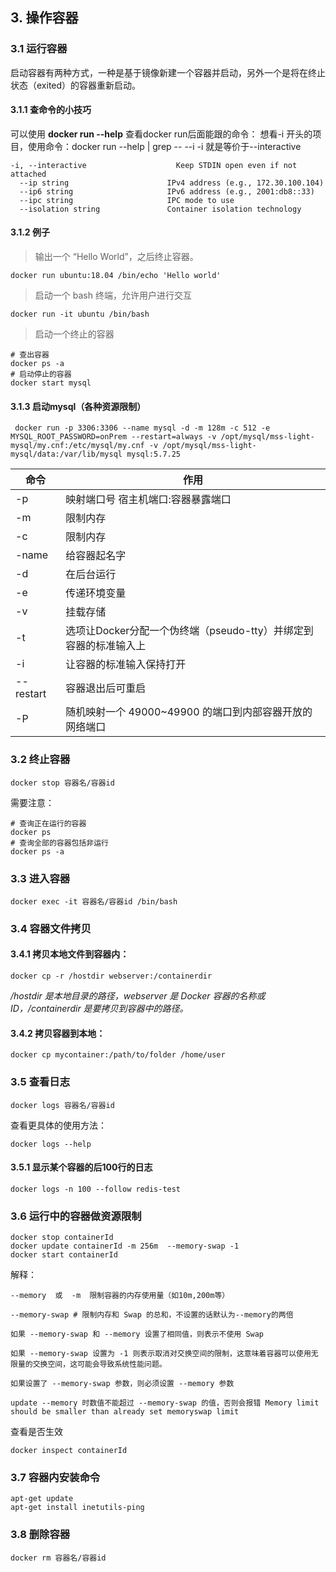 ## 3. 操作容器
### 3.1 运行容器

启动容器有两种方式，一种是基于镜像新建一个容器并启动，另外一个是将在终止状态（exited）的容器重新启动。

#### 3.1.1 查命令的小技巧
可以使用 **docker run --help** 查看docker run后面能跟的命令：
想看-i 开头的项目，使用命令：docker run --help | grep -- --i
-i 就是等价于--interactive 
```
-i, --interactive                    Keep STDIN open even if not attached
  --ip string                      IPv4 address (e.g., 172.30.100.104)
  --ip6 string                     IPv6 address (e.g., 2001:db8::33)
  --ipc string                     IPC mode to use
  --isolation string               Container isolation technology
```

#### 3.1.2 例子
> 输出一个 “Hello World”，之后终止容器。
```
docker run ubuntu:18.04 /bin/echo 'Hello world'
```
> 启动一个 bash 终端，允许用户进行交互
```
docker run -it ubuntu /bin/bash
```
> 启动一个终止的容器
```
# 查出容器
docker ps -a
# 启动停止的容器
docker start mysql
```
#### 3.1.3 启动mysql（各种资源限制）
```shell
 docker run -p 3306:3306 --name mysql -d -m 128m -c 512 -e MYSQL_ROOT_PASSWORD=onPrem --restart=always -v /opt/mysql/mss-light-mysql/my.cnf:/etc/mysql/my.cnf -v /opt/mysql/mss-light-mysql/data:/var/lib/mysql mysql:5.7.25
```

| 命令 | 作用 |
| --- | --- |
| -p | 映射端口号 宿主机端口:容器暴露端口 |
| -m | 限制内存 |
| -c | 限制内存 |
| -name | 给容器起名字 |
| -d | 在后台运行 |
| -e | 传递环境变量 |
| -v | 挂载存储 |
| -t | 选项让Docker分配一个伪终端（pseudo-tty）并绑定到容器的标准输入上 |
| -i | 让容器的标准输入保持打开 |
| --restart | 容器退出后可重启 |
| -P | 随机映射一个 49000~49900 的端口到内部容器开放的网络端口 |
### 3.2 终止容器
```
docker stop 容器名/容器id
```
需要注意：
```
# 查询正在运行的容器
docker ps
# 查询全部的容器包括非运行
docker ps -a
```
### 3.3 进入容器
```
docker exec -it 容器名/容器id /bin/bash
```
### 3.4 容器文件拷贝
#### 3.4.1 拷贝本地文件到容器内：
```
docker cp -r /hostdir webserver:/containerdir
```
*/hostdir 是本地目录的路径，webserver 是 Docker 容器的名称或 ID，/containerdir 是要拷贝到容器中的路径。*

#### 3.4.2 拷贝容器到本地：
```
docker cp mycontainer:/path/to/folder /home/user
```

### 3.5 查看日志
```text
docker logs 容器名/容器id
```

查看更具体的使用方法：
```shell
docker logs --help
```

#### 3.5.1 显示某个容器的后100行的日志
```shell
docker logs -n 100 --follow redis-test
```

### 3.6 运行中的容器做资源限制
```shell
docker stop containerId
docker update containerId -m 256m  --memory-swap -1
docker start containerId
```
解释：
```text
--memory  或  -m  限制容器的内存使用量（如10m,200m等）

--memory-swap # 限制内存和 Swap 的总和，不设置的话默认为--memory的两倍

如果 --memory-swap 和 --memory 设置了相同值，则表示不使用 Swap

如果 --memory-swap 设置为 -1 则表示取消对交换空间的限制，这意味着容器可以使用无限量的交换空间，这可能会导致系统性能问题。

如果设置了 --memory-swap 参数，则必须设置 --memory 参数

update --memory 时数值不能超过 --memory-swap 的值，否则会报错 Memory limit should be smaller than already set memoryswap limit
```

查看是否生效

```text
docker inspect containerId
```

### 3.7 容器内安装命令
```
apt-get update
apt-get install inetutils-ping 
```

### 3.8 删除容器
```
docker rm 容器名/容器id
```